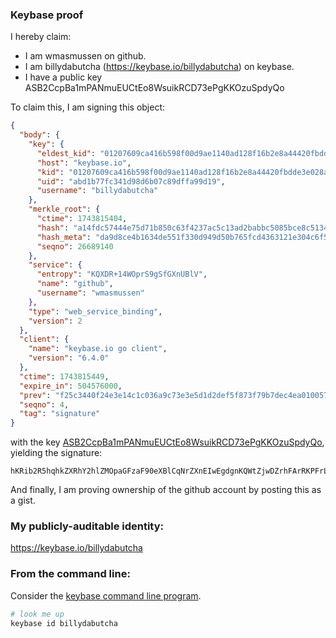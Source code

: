 ### Keybase proof

I hereby claim:

  * I am wmasmussen on github.
  * I am billydabutcha (https://keybase.io/billydabutcha) on keybase.
  * I have a public key ASB2CcpBa1mPANmuEUCtEo8WsuikRCD73ePgKKOzuSpdyQo

To claim this, I am signing this object:

```json
{
  "body": {
    "key": {
      "eldest_kid": "01207609ca416b598f00d9ae1140ad128f16b2e8a44420fbdde3e028a3b3b92a5dc90a",
      "host": "keybase.io",
      "kid": "01207609ca416b598f00d9ae1140ad128f16b2e8a44420fbdde3e028a3b3b92a5dc90a",
      "uid": "abd1b77fc341d98d6b07c89dffa99d19",
      "username": "billydabutcha"
    },
    "merkle_root": {
      "ctime": 1743815404,
      "hash": "a14fdc57444e75d71b850c63f4237ac5c13ad2babbc5085bce8c5134e4cc12e9b491f1705cb569b52f064bb7f3fb2c9740f736065d7fb04fd89073d697abfcdf",
      "hash_meta": "da9d8ce4b1634de551f330d949d50b765fcd4363121e304c6f5b85d52adafd2f",
      "seqno": 26689140
    },
    "service": {
      "entropy": "KQXDR+14WOprS9gSfGXnUBlV",
      "name": "github",
      "username": "wmasmussen"
    },
    "type": "web_service_binding",
    "version": 2
  },
  "client": {
    "name": "keybase.io go client",
    "version": "6.4.0"
  },
  "ctime": 1743815449,
  "expire_in": 504576000,
  "prev": "f25c3440f24e3e14c1c036a9c73e3e5d1d2def5f873f79b7dec4ea010057b068",
  "seqno": 4,
  "tag": "signature"
}
```

with the key [ASB2CcpBa1mPANmuEUCtEo8WsuikRCD73ePgKKOzuSpdyQo](https://keybase.io/billydabutcha), yielding the signature:

```
hKRib2R5hqhkZXRhY2hlZMOpaGFzaF90eXBlCqNrZXnEIwEgdgnKQWtZjwDZrhFArRKPFrLopEQg+93j4Cijs7kqXckKp3BheWxvYWTESpcCBMQg8lw0QPJOPhTBwDapxz4+XR0t71+HP3m33sTqAQBXsGjEIDueHrFRq5jYHS9E9t1CvdEqov2KlmNbMocc7BQghRnZAgHCo3NpZ8RALQbv3I0fZnuNofTuIIGe0NOI7YTIflBTxsPlD5JJu/xaWHvp5X+VWnpn8KT8b1B91bfiUZzXD749+kRfWxRWAqhzaWdfdHlwZSCkaGFzaIKkdHlwZQildmFsdWXEIA6R5DzBIPl6tNLdph9YJdUxs9md6y6qHLYqEW5BfKGso3RhZ80CAqd2ZXJzaW9uAQ==

```

And finally, I am proving ownership of the github account by posting this as a gist.

### My publicly-auditable identity:

https://keybase.io/billydabutcha

### From the command line:

Consider the [keybase command line program](https://keybase.io/download).

```bash
# look me up
keybase id billydabutcha
```